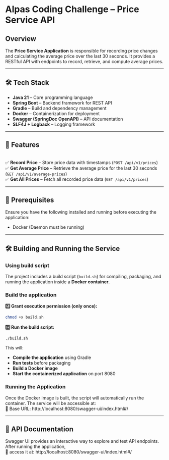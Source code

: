 # Alpas Coding Challenge – Price Service API

## Overview
The **Price Service Application** is responsible for recording price changes and calculating the average price over the last 30 seconds. It provides a RESTful API with endpoints to record, retrieve, and compute average prices.


---
## 🛠 Tech Stack
- **Java 21** – Core programming language
- **Spring Boot** – Backend framework for REST API
- **Gradle** – Build and dependency management
- **Docker** – Containerization for deployment
- **Swagger (SpringDoc OpenAPI)** – API documentation
- **SLF4J + Logback** – Logging framework

---
## 🚀 Features
</br>✅ **Record Price** – Store price data with timestamps (`POST /api/v1/prices`)
</br>✅ **Get Average Price** – Retrieve the average price for the last 30 seconds (`GET /api/v1/average-prices`)
</br>✅ **Get All Prices** – Fetch all recorded price data (`GET /api/v1/prices`)

---

## 📌 Prerequisites
Ensure you have the following installed and running before executing the application:
- Docker (Daemon must be running)

---

## 🛠 Building and Running the Service
### Using build script
The project includes a build script (`build.sh`) for 
compiling, packaging, and running the application inside a **Docker container**.

### Build the application
**1️⃣ Grant execution permission (only once):**

```sh
chmod +x build.sh
````
**2️⃣ Run the build script:**

```
./build.sh
```

This will:

- **Compile the application** using Gradle
- **Run tests** before packaging
- **Build a Docker image**
- **Start the containerized application** on port 8080

### Running the Application
Once the Docker image is built, the script will automatically run the container.
The service will be accessible at:
</br>📌 Base URL: http://localhost:8080/swagger-ui/index.html#/

---

## 📄 API Documentation
Swagger UI provides an interactive way to explore and test API endpoints.
After running the application, 
</br>📌 access it at: http://localhost:8080/swagger-ui/index.html#/